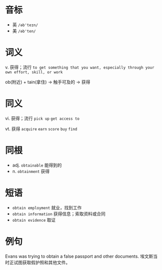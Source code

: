 # 音标

- 英 `/əb'teɪn/`
- 美 `/əb'ten/`

# 词义

v. 获得；流行
`to get something that you want, especially through your own effort, skill, or work`



ob(附近) + tain(拿住) → 触手可及的 → 获得

# 同义

vi. 获得；流行
`pick up` `get access to`

vt. 获得
`acquire` `earn` `score` `buy` `find`

# 同根

- adj. `obtainable` 能得到的
- n. `obtainment` 获得

# 短语

- `obtain employment` 就业，找到工作
- `obtain information` 获得信息；索取资料或合同
- `obtain evidence` 取证

# 例句

Evans was trying to obtain a false passport and other documents.
埃文斯当时正试图获取假护照和其他文件。


